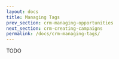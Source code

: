 ```yaml
---
layout: docs
title: Managing Tags
prev_section: crm-managing-opportunities
next_section: crm-creating-campaigns
permalink: /docs/crm-managing-tags/
---
```


TODO